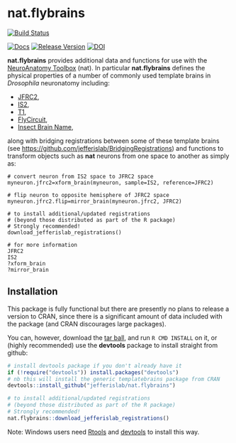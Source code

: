 # nat.flybrains
[![Build Status](https://travis-ci.org/jefferislab/nat.flybrains.svg)](https://travis-ci.org/jefferislab/nat.flybrains)

[![Docs](https://img.shields.io/badge/docs-100%25-brightgreen.svg)](http://jefferislab.github.io/nat.flybrains/reference/)
[![Release Version](https://img.shields.io/github/release/jefferislab/nat.flybrains.svg)](https://github.com/jefferislab/nat.flybrains/releases/latest)
[![DOI](https://zenodo.org/badge/18224570.svg)](https://zenodo.org/badge/latestdoi/18224570)

**nat.flybrains** provides additional data and functions for use with the [NeuroAnatomy Toolbox](https://github.com/jefferis/nat) (nat). In particular **nat.flybrains** defines the physical properties of a
number of commonly used template brains in *Drosophila* neuronatomy including:

* [JFRC2](http://dx.doi.org/10.1016/j.celrep.2012.09.011),
* [IS2](http://dx.doi.org/10.1016/j.cub.2010.07.045),
* [T1](http://dx.doi.org/10.1016/j.cub.2010.08.025),
* [FlyCircuit](http://dx.doi.org/10.1016/j.cub.2010.11.056),
* [Insect Brain Name](http://dx.doi.org/10.1016/j.neuron.2013.12.017),

along with bridging registrations between some of these template brains (see https://github.com/jefferislab/BridgingRegistrations) and functions to transform objects such as **nat** neurons from one space to another as simply as:

```
# convert neuron from IS2 space to JFRC2 space
myneuron.jfrc2=xform_brain(myneuron, sample=IS2, reference=JFRC2)

# flip neuron to opposite hemisphere of JFRC2 space
myneuron.jfrc2.flip=mirror_brain(myneuron.jfrc2, JFRC2)

# to install additional/updated registrations 
# (beyond those distributed as part of the R package)
# Strongly recommended!
download_jefferislab_registrations()

# for more information
JFRC2
IS2
?xform_brain
?mirror_brain

```

## Installation
This package is fully functional but there are presently no plans to release a version to CRAN,
since there is a significant amount of data included with the package (and CRAN discourages large packages).

You can, however, download the [tar ball](https://github.com/jefferislab/nat.flybrains/tarball/master),
and run `R CMD INSTALL` on it, or (highly recommended) use the **devtools** package to install straight from github:

```r
# install devtools package if you don't already have it
if (!require("devtools")) install.packages("devtools")
# nb this will install the generic templatebrains package from CRAN
devtools::install_github("jefferislab/nat.flybrains")

# to install additional/updated registrations 
# (beyond those distributed as part of the R package)
# Strongly recommended!
nat.flybrains::download_jefferislab_registrations()
```

Note: Windows users need [Rtools](http://www.murdoch-sutherland.com/Rtools/) and
[devtools](http://CRAN.R-project.org/package=devtools) to install this way.
